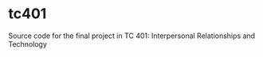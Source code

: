tc401
=====

Source code for the final project in TC 401: Interpersonal Relationships and Technology
